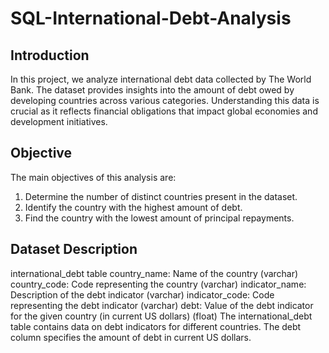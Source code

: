 # SQL-International-Debt-Analysis
## Introduction
In this project, we analyze international debt data collected by The World Bank. The dataset provides insights into the amount of debt owed by developing countries across various categories. Understanding this data is crucial as it reflects financial obligations that impact global economies and development initiatives.

## Objective
The main objectives of this analysis are:

1. Determine the number of distinct countries present in the dataset.
2. Identify the country with the highest amount of debt.
3. Find the country with the lowest amount of principal repayments.
## Dataset Description
international_debt table
country_name: Name of the country (varchar)
country_code: Code representing the country (varchar)
indicator_name: Description of the debt indicator (varchar)
indicator_code: Code representing the debt indicator (varchar)
debt: Value of the debt indicator for the given country (in current US dollars) (float)
The international_debt table contains data on debt indicators for different countries. The debt column specifies the amount of debt in current US dollars.
